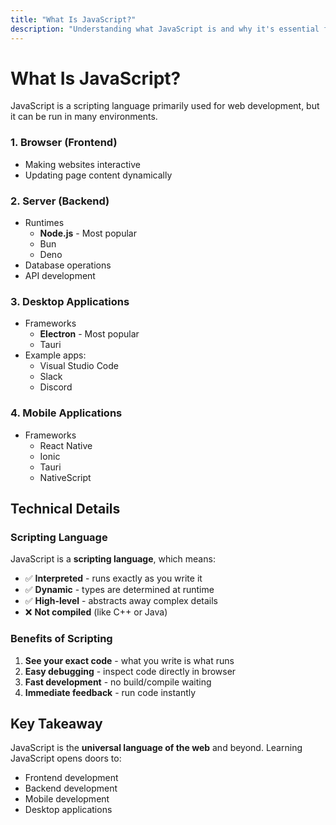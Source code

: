 ```yaml
---
title: "What Is JavaScript?"
description: "Understanding what JavaScript is and why it's essential for modern development."
---
```


# What Is JavaScript?

JavaScript is a scripting language primarily used for web development, but it can be run in many environments.

### 1. **Browser (Frontend)**

- Making websites interactive
- Updating page content dynamically

### 2. **Server (Backend)**

- Runtimes
  - **Node.js** - Most popular
  - Bun
  - Deno
- Database operations
- API development

### 3. **Desktop Applications**

- Frameworks
  - **Electron** - Most popular
  - Tauri
- Example apps:
  - Visual Studio Code
  - Slack
  - Discord

### 4. **Mobile Applications**

- Frameworks
  - React Native
  - Ionic
  - Tauri
  - NativeScript

## Technical Details

### Scripting Language

JavaScript is a **scripting language**, which means:

- ✅ **Interpreted** - runs exactly as you write it
- ✅ **Dynamic** - types are determined at runtime
- ✅ **High-level** - abstracts away complex details
- ❌ **Not compiled** (like C++ or Java)

### Benefits of Scripting

1. **See your exact code** - what you write is what runs
2. **Easy debugging** - inspect code directly in browser
3. **Fast development** - no build/compile waiting
4. **Immediate feedback** - run code instantly

## Key Takeaway

JavaScript is the **universal language of the web** and beyond. Learning JavaScript opens doors to:

- Frontend development
- Backend development
- Mobile development
- Desktop applications
